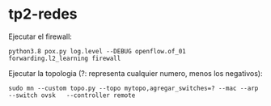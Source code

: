 # tp2-redes
Ejecutar el firewall:
````
python3.8 pox.py log.level --DEBUG openflow.of_01 forwarding.l2_learning firewall
````

Ejecutar la topologia (?: representa cualquier numero, menos los negativos):
````
sudo mn --custom topo.py --topo mytopo,agregar_switches=? --mac --arp --switch ovsk   --controller remote
````
